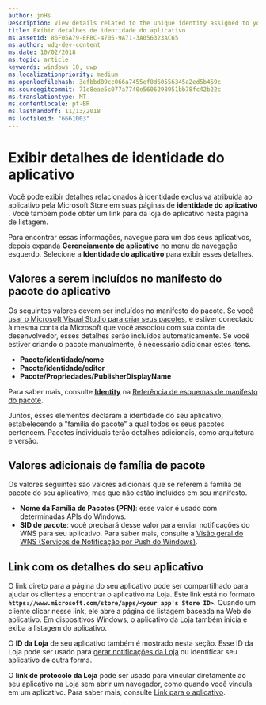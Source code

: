 ```yaml
---
author: jnHs
Description: View details related to the unique identity assigned to your app by the Microsoft Store, and get a link to your app's Store listing.
title: Exibir detalhes de identidade do aplicativo
ms.assetid: 86F05A79-EFBC-4705-9A71-3A056323AC65
ms.author: wdg-dev-content
ms.date: 10/02/2018
ms.topic: article
keywords: windows 10, uwp
ms.localizationpriority: medium
ms.openlocfilehash: 3efbbd09cc066a7455ef8d60556345a2ed5b459c
ms.sourcegitcommit: 71e8eae5c077a7740e5606298951bb78fc42b22c
ms.translationtype: MT
ms.contentlocale: pt-BR
ms.lasthandoff: 11/13/2018
ms.locfileid: "6661003"
---
```

# <a name="view-app-identity-details"></a>Exibir detalhes de identidade do aplicativo


Você pode exibir detalhes relacionados à identidade exclusiva atribuída ao aplicativo pela Microsoft Store em suas páginas de **identidade do aplicativo** . Você também pode obter um link para da loja do aplicativo nesta página de listagem.

Para encontrar essas informações, navegue para um dos seus aplicativos, depois expanda **Gerenciamento de aplicativo** no menu de navegação esquerdo. Selecione a **Identidade do aplicativo** para exibir esses detalhes.


## <a name="values-to-include-in-your-app-package-manifest"></a>Valores a serem incluídos no manifesto do pacote do aplicativo

Os seguintes valores devem ser incluídos no manifesto do pacote. Se você [usar o Microsoft Visual Studio para criar seus pacotes](../packaging/packaging-uwp-apps.md), e estiver conectado à mesma conta da Microsoft que você associou com sua conta de desenvolvedor, esses detalhes serão incluídos automaticamente. Se você estiver criando o pacote manualmente, é necessário adicionar estes itens.

-   **Pacote/identidade/nome**
-   **Pacote/identidade/editor**
-   **Pacote/Propriedades/PublisherDisplayName**

Para saber mais, consulte [**Identity**](https://docs.microsoft.com/uwp/schemas/appxpackage/uapmanifestschema/element-identity) na [Referência de esquemas de manifesto do pacote](https://docs.microsoft.com/uwp/schemas/appxpackage/uapmanifestschema/schema-root).

Juntos, esses elementos declaram a identidade do seu aplicativo, estabelecendo a "família do pacote" a qual todos os seus pacotes pertencem. Pacotes individuais terão detalhes adicionais, como arquitetura e versão.


## <a name="additional-values-for-package-family"></a>Valores adicionais de família de pacote

Os valores seguintes são valores adicionais que se referem à família de pacote do seu aplicativo, mas que não estão incluídos em seu manifesto.

-   **Nome da Família de Pacotes (PFN)**: esse valor é usado com determinadas APIs do Windows.
-   **SID de pacote**: você precisará desse valor para enviar notificações do WNS para seu aplicativo. Para saber mais, consulte a [Visão geral do WNS (Serviços de Notificação por Push do Windows)](../design/shell/tiles-and-notifications/windows-push-notification-services--wns--overview.md).


## <a name="link-to-your-apps-listing"></a>Link com os detalhes do seu aplicativo

O link direto para a página do seu aplicativo pode ser compartilhado para ajudar os clientes a encontrar o aplicativo na Loja. Este link está no formato **`https://www.microsoft.com/store/apps/<your app's Store ID>`**. Quando um cliente clicar nesse link, ele abre a página de listagem baseada na Web do aplicativo. Em dispositivos Windows, o aplicativo da Loja também inicia e exiba a listagem do aplicativo.

O **ID da Loja** de seu aplicativo também é mostrado nesta seção. Esse ID da Loja pode ser usado para [gerar notificações da Loja](http://go.microsoft.com/fwlink/p/?LinkId=534236) ou identificar seu aplicativo de outra forma.

O **link de protocolo da Loja** pode ser usado para vincular diretamente ao seu aplicativo na Loja sem abrir um navegador, como quando você vincula em um aplicativo. Para saber mais, consulte [Link para o aplicativo](link-to-your-app.md).



 

 




